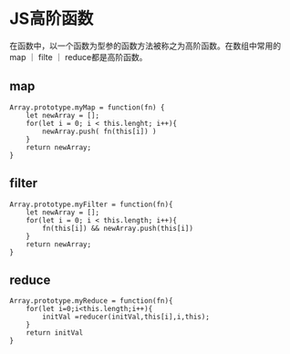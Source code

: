 # JS高阶函数

在函数中，以一个函数为型参的函数方法被称之为高阶函数。在数组中常用的map ｜ filte ｜ reduce都是高阶函数。

## map

```
Array.prototype.myMap = function(fn) {
	let newArray = [];
	for(let i = 0; i < this.lenght; i++){
		newArray.push( fn(this[i]) )
	}
	return newArray;
}

```
## filter
```
Array.prototype.myFilter = function(fn){
    let newArray = [];
    for(let i = 0; i < this.length; i++){
        fn(this[i]) && newArray.push(this[i])
    }
    return newArray;
}
```
## reduce
```
Array.prototype.myReduce = function(fn){
    for(let i=0;i<this.length;i++){
        initVal =reducer(initVal,this[i],i,this);
    }
    return initVal
}
```